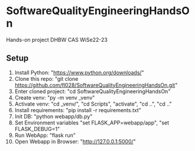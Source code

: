 # SoftwareQualityEngineeringHandsOn
Hands-on project DHBW CAS WiSe22-23

## Setup
1. Install Python: "https://www.python.org/downloads/"
2. Clone this repo: "git clone https://github.com/fl028/SoftwareQualityEngineeringHandsOn.git"
3. Enter cloned project: "cd SoftwareQualityEngineeringHandsOn"
4. Create venv: "py -m venv _venv"
5. Activate venv: "cd _venv/", "cd Scripts", "activate", "cd ..", "cd .."
6. Install requirements: "pip install -r requirements.txt"
7. Init DB: "python webapp/db.py"
8. Set Environment variables "set FLASK_APP=webapp/app", "set FLASK_DEBUG=1"
9. Run WebApp: "flask run"
10. Open Webapp in Browser: "http://127.0.0.1:5000/"